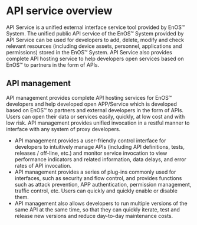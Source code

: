 # API service overview

API Service is a unified external interface service tool provided by EnOS™ System. The unified public API service of the EnOS™ System provided by API Service can be used for developers to add, delete, modify and check relevant resources (including device assets, personnel, applications and permissions) stored in the EnOS™ System. API Service also provides complete API hosting service to help developers open services based on EnOS™ to partners in the form of APIs.

## API management

API management provides complete API hosting services for EnOS™ developers and help developed open APP/Service which is developed based on EnOS™ to partners and external developers in the form of APIs. Users can open their data or services easily, quickly, at low cost and with low risk.
API management provides unified invocation in a restful manner to interface with any system of proxy developers.
- API management provides a user-friendly control interface for developers to intuitively manage APIs (including API definitions, tests, releases / off-line, etc.) and monitor service invocation to view performance indicators and related information, data delays, and error rates of API invocation.
- API management provides a series of plug-ins commonly used for interfaces, such as security and flow control, and provides functions such as attack prevention, APP authentication, permission management, traffic control, etc. Users can quickly and quickly enable or disable them.
- API management also allows developers to run multiple versions of the same API at the same time, so that they can quickly iterate, test and release new versions and reduce day-to-day maintenance costs.
